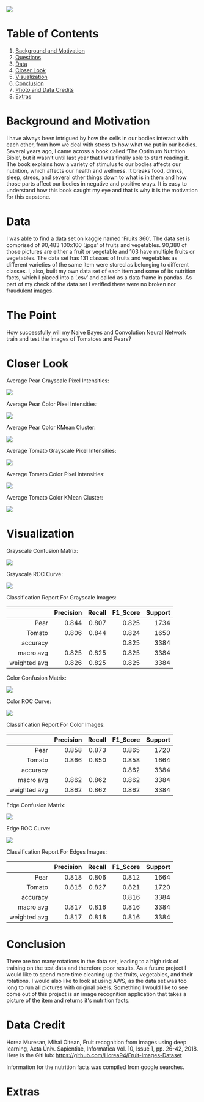 ![](images/fv_world_cloud.png)

# Table of Contents
1. [Background and Motivation](#BackGround-and-Motivation)
2. [Questions](#Questions)
3. [Data](#Data)
4. [Closer Look](#Closer-Look)
5. [Visualization](#Visualization)
6. [Conclusion](#Conclusion)
7. [Photo and Data Credits](#Photo-and-Data-Credits)
8. [Extras](#Extras)


# Background and Motivation

I have always been intrigued by how the cells in our bodies interact with each other, from
how we deal with stress to how what we put in our bodies. Several years ago, I came across
a book called ‘The Optimum Nutrition Bible’, but it wasn’t until last year that I was finally
able to start reading it. The book explains how a variety of stimulus to our bodies affects
our nutrition, which affects our health and wellness. It breaks food, drinks, sleep, stress, and
several other things down to what is in them and how those parts affect our bodies in
negative and positive ways.
It is easy to understand how this book caught my eye and that is why it is the motivation for
this capstone.

# Data

I was able to find a data set on kaggle named ‘Fruits 360’. The data set is comprised of
90,483 100x100 ‘.jpgs’ of fruits and vegetables. 90,380 of those pictures are either a fruit or
vegetable and 103 have multiple fruits or vegetables. The data set has 131 classes of fruits
and vegetables as different varieties of the same item were stored as belonging to
different classes. I, also, built my own data set of each item and some of its nutrition facts,
which I placed into a ‘.csv’ and called as a data frame in pandas.
As part of my check of the data set I verified there were no broken nor fraudulent images.

# The Point

How successfully will my Naive Bayes and Convolution Neural Network train and test the images of
Tomatoes and Pears?

# Closer Look

Average Pear Grayscale Pixel Intensities:

![](images/avg_Pear_grayscale_pixel_intensities.png)

Average Pear Color Pixel Intensities:

![](images/avg_Pear_color_pixel_intensities.png)

Average Pear Color KMean Cluster:

![](images/avg_Pear_color_kmeans_clusters.png)

Average Tomato Grayscale Pixel Intensities:

![](images/avg_Tomato_grayscale_pixel_intensities.png)

Average Tomato Color Pixel Intensities:

![](images/avg_Tomato_color_pixel_intensities.png)

Average Tomato Color KMean Cluster:

![](images/avg_Tomato_color_kmeans_clusters.png)

# Visualization

Grayscale Confusion Matrix:

![](images/gray_confusion_matrix.png)

Grayscale ROC Curve:

![](images/gray_roccurve.png)

Classification Report For Grayscale Images:
           
|             | Precision | Recall | F1_Score | Support |
|         --: |       --: |    --: |      --: |     --: |
|         Pear|      0.844|   0.807|     0.825|     1734|
|       Tomato|      0.806|   0.844|     0.824|     1650|
|     accuracy|           |        |     0.825|     3384|
|    macro avg|      0.825|   0.825|     0.825|     3384|
| weighted avg|      0.826|   0.825|     0.825|     3384|

Color Confusion Matrix:

![](images/color_confusion_matrix.png)

Color ROC Curve:

![](images/color_roccurve.png)

Classification Report For Color Images:

|             | Precision | Recall | F1_Score | Support |
|         --: |       --: |    --: |      --: |     --: |
|         Pear|      0.858|   0.873|     0.865|     1720|
|      Tomato |      0.866|   0.850|     0.858|     1664|
|     accuracy|           |        |     0.862|     3384|
|    macro avg|      0.862|   0.862|     0.862|     3384|
| weighted avg|      0.862|   0.862|     0.862|     3384|

Edge Confusion Matrix:

![](images/edge_confusion_matrix.png)

Edge ROC Curve:

![](images/edge_roccurve.png)

Classification Report For Edges Images:

|             | Precision | Recall | F1_Score | Support |
|         --: |       --: |    --: |      --: |     --: |
|         Pear|      0.818|   0.806|     0.812|     1664|
|       Tomato|      0.815|   0.827|     0.821|     1720|
|     accuracy|           |        |     0.816|     3384|
|    macro avg|      0.817|   0.816|     0.816|     3384|
| weighted avg|      0.817|   0.816|     0.816|     3384|

# Conclusion

There are too many rotations in the data set, leading to a high risk of training on the test data and therefore poor results. 
As a future project I would like to spend more time cleaning up the fruits, vegetables, and their rotations. I would also like to look at using AWS, as the data set was too long to run all pictures with original pixels.
Something I would like to see come out of this project is an image recognition application that takes a picture of the item and returns it's nutrition facts.

# Data Credit

Horea Muresan, Mihai Oltean, Fruit recognition from images using deep learning, Acta Univ. Sapientiae, Informatica Vol. 10, Issue 1, pp. 26-42, 2018.
Here is the GitHub: https://github.com/Horea94/Fruit-Images-Dataset

Information for the nutrition facts was compiled from google searches.

# Extras











